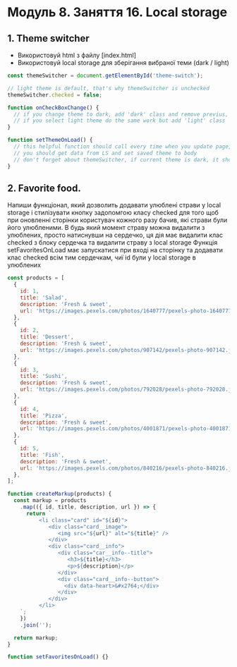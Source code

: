 # Модуль 8. Заняття 16. Local storage

## 1. Theme switcher

- Використовуй html з файлу [index.html]
- Використовуй local storage для зберігання вибраної теми (dark / light)

```js
const themeSwitcher = document.getElementById('theme-switch');

// light theme is default, that's why themeSwitcher is unchecked
themeSwitcher.checked = false;

function onCheckBoxChange() {
  // if you change theme to dark, add 'dark' class and remove previus, add this change to local storage
  // if you select light theme do the same work but add 'light' class
}

function setThemeOnLoad() {
  // this helpful function should call every time when you update page, to check what theme was seted to local storage
  // you should get data from LS and set saved theme to body
  // don't forget about themeSwitcher, if current theme is dark, it should be checked
}
```

## 2. Favorite food.

Напиши функціонал, який дозволить додавати улюблені страви у local storage і стилізувати кнопку задопомгою класу checked для того щоб при оновленні сторінки користувач кожного разу бачив, які страви були його улюбленими.
В будь який момент страву можна видалити з улюблених, просто натиснувши на сердечко, ця дія має видалити клас checked з блоку сердечка та видалити страву з local storage
Функція setFavoritesOnLoad має запускатися при вході на сторінку та додавати клас checked всім тим сердечкам, чиї id були у local storage в улюблених

```js
const products = [
  {
    id: 1,
    title: 'Salad',
    description: 'Fresh & sweet',
    url: 'https://images.pexels.com/photos/1640777/pexels-photo-1640777.jpeg?auto=compress&cs=tinysrgb&dpr=1&w=500',
  },
  {
    id: 2,
    title: 'Dessert',
    description: 'Fresh & sweet',
    url: 'https://images.pexels.com/photos/907142/pexels-photo-907142.jpeg?auto=compress&cs=tinysrgb&dpr=2&h=750&w=1260',
  },
  {
    id: 3,
    title: 'Sushi',
    description: 'Fresh & sweet',
    url: 'https://images.pexels.com/photos/792028/pexels-photo-792028.jpeg?auto=compress&cs=tinysrgb&dpr=1&w=500',
  },
  {
    id: 4,
    title: 'Pizza',
    description: 'Fresh & sweet',
    url: 'https://images.pexels.com/photos/4001871/pexels-photo-4001871.jpeg?auto=compress&cs=tinysrgb&dpr=2&h=750&w=1260',
  },
  {
    id: 5,
    title: 'Fish',
    description: 'Fresh & sweet',
    url: 'https://images.pexels.com/photos/840216/pexels-photo-840216.jpeg?auto=compress&cs=tinysrgb&dpr=1&w=500',
  },
];

function createMarkup(products) {
  const markup = products
    .map(({ id, title, description, url }) => {
      return `
          <li class="card" id="${id}">
             <div class="card__image">
                <img src="${url}" alt="${title}" />
             </div>
             <div class="card__info">
                <div class="car__info--title">
                   <h3>${title}</h3>
                   <p>${description}</p>
                </div>
                <div class="card__info--button">
                  <div data-heart>&#x2764;</div>
                </div>
             </div>
          </li>
    `;
    })
    .join('');

  return markup;
}

function setFavoritesOnLoad() {}
```
